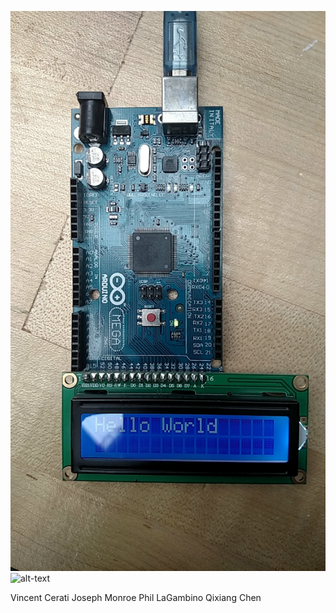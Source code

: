 ![alt-text](https://raw.githubusercontent.com/winstonian32/csci2961/master/ard1.jpg)
![alt-text](https://raw.githubusercontent.com/winstonian32/csci2961/master/ard2.png)

Vincent Cerati
Joseph Monroe
Phil LaGambino
Qixiang Chen
